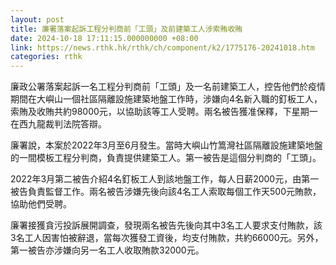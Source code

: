 ```yaml
---
layout: post
title: 廉署落案起訴工程分判商前「工頭」及前建築工人涉索賄收賄
date: 2024-10-18 17:11:15.000000000 +08:00
link: https://news.rthk.hk/rthk/ch/component/k2/1775176-20241018.htm
categories: rthk
---
```


廉政公署落案起訴一名工程分判商前「工頭」及一名前建築工人，控告他們於疫情期間在大嶼山一個社區隔離設施建築地盤工作時，涉嫌向4名新入職的釘板工人，索賄及收賄共約98000元，以協助該等工人受聘。兩名被告獲准保釋，下星期一在西九龍裁判法院答辯。

廉署說，本案於2022年3月至6月發生。當時大嶼山竹篙灣社區隔離設施建築地盤的一間模板工程分判商，負責提供建築工人。第一被告是這個分判商的「工頭」。

2022年3月第二被告介紹4名釘板工人到該地盤工作，每人日薪2000元，由第一被告負責監督工作。兩名被告涉嫌先後向該4名工人索取每個工作天500元賄款，協助他們受聘。

廉署接獲貪污投訴展開調查，發現兩名被告先後向其中3名工人要求支付賄款，該3名工人因害怕被辭退，當每次獲發工資後，均支付賄款，共約66000元。另外，第一被告亦涉嫌向另一名工人收取賄款32000元。
